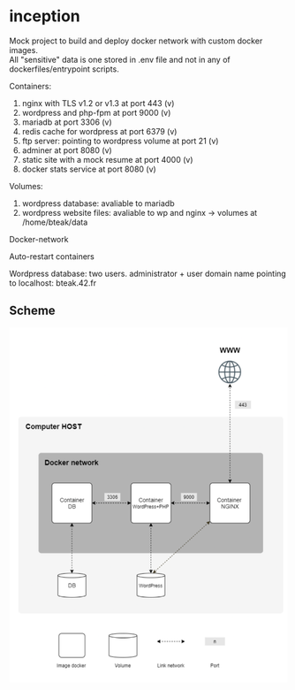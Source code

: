 # inception

Mock project to build and deploy docker network with custom docker images.  
All "sensitive" data is one stored in .env file and not in any of dockerfiles/entrypoint scripts.

Containers:
1. nginx with TLS v1.2 or v1.3 at port 443 (v)
2. wordpress and php-fpm at port 9000 (v)
3. mariadb at port 3306 (v)
4. redis cache for wordpress at port 6379 (v)
5. ftp server: pointing to wordpress volume at port 21 (v)
6. adminer at port 8080 (v)
7. static site with a mock resume at port 4000 (v)
8. docker stats service at port 8080 (v)

Volumes:
1. wordpress database: avaliable to mariadb
2. wordpress website files: avaliable to wp and nginx
-> volumes at /home/bteak/data

Docker-network

Auto-restart containers

Wordpress database: two users. administrator + user
domain name pointing to localhost: bteak.42.fr

## Scheme
![docker scheme](./plan.png)  
